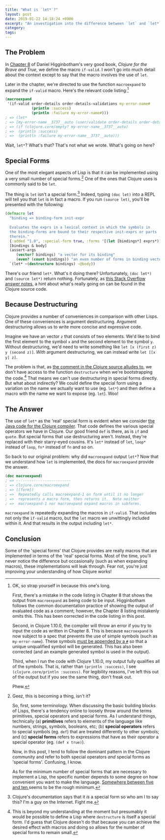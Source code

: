 ```yaml
---
title: "What is `let*`?"
layout: post
date: 2019-01-22 14:18:24 +0900
excerpt: "An investigation into the difference between `let` and `let*` in Clojure."
category: 
tags: 
---
```


## The Problem

In [Chapter 8][ch8] of Daniel Higginbotham's very good book, _Clojure for the Brave and True_, we define the macro `if-valid`. I won't go into much detail about the context except to say that the macro involves the use of `let`.

[ch8]: https://www.braveclojure.com/writing-macros/

Later in the chapter, we're directed to use the function `macroexpand` to expand the `if-valid` macro. Here's the relevant code listing:[^1]

```clj
(macroexpand
 '(if-valid order-details order-details-validations my-error-name#
            (println :success)
            (println :failure my-error-name#)))
; => (let*
; => [my-error-name__3737__auto (user/validate order-details order-details-validations)]
; => (if (clojure.core/empty? my-error-name__3737__auto)
; =>  (println :success)
; =>  (println :failure my-error-name__3737__auto)))
```

Wait, `let*`? What's that? That's not what we wrote. What's going on here?

## Special Forms

One of the most elegant aspects of Lisp is that it can be implemented using a very small number of special forms.[^2] One of the ones that Clojure uses is commonly said to be `let`.

The thing is `let` isn't a special form.[^3] Indeed, typing `(doc let)` into a REPL will tell you that `let` is in fact a macro. If you run `(source let)`, you'll be presented with the following:

```clj
(defmacro let                                                               
  "binding => binding-form init-expr                                        
                                                                            
  Evaluates the exprs in a lexical context in which the symbols in          
  the binding-forms are bound to their respective init-exprs or parts       
  therein."                                                                 
  {:added "1.0", :special-form true, :forms '[(let [bindings*] exprs*)]}    
  [bindings & body]                                                         
  (assert-args                                                              
     (vector? bindings) "a vector for its binding"                          
     (even? (count bindings)) "an even number of forms in binding vector")  
  `(let* ~(destructure bindings) ~@body))      
```

There's our friend `let*`. What's it doing there? Unfortunately, `(doc let*)` and `(source let*)` return nothing. Fortunately, as [this Stack Overflow answer notes][so-ll], a hint about what's really going on can be found in the Clojure source code.

[so-ll]: https://stackoverflow.com/a/31661863/308909

## Because Destructuring

Clojure provides a number of conveniences in comparison with other Lisps. One of these conveniences is argument destructuring. Argument destructuring allows us to write more concise and expressive code.

Imagine we have an vector `z` that consists of two elements. We'd like to bind the first element to the symbol `x` and the second element to the symbol `y`. Without destructuring, we'd need to write something like `let [x (first z) y (second z)]`. _With_ argument destructuring, we can instead write `let [[x y] z]`.

The problem is that, as [the comment in the Clojure source alludes to][gh-cc], we don't have access to the function `destructure` when we're bootstrapping the code.[^4] That means we can't use destructuring in special forms directly. But what about indirectly? We could define the special form using a variation on the name we actually want to use (eg. `let*`) and then define a macro with the name we want to expose (eg. `let`). Woo!

[gh-cc]: https://github.com/clojure/clojure/blob/ee3553362de9bc3bfd18d4b0b3381e3483c2a34c/src/clj/clojure/core.clj#L31

## The Answer

The use of `let*` as the 'real' special form is evident when we consider [the Java code for the Clojure compiler][gh-jc]. That code defines the various special operators we have in Clojure. Our good friend `def` is there, as is `if` and `quote`. But special forms that use destructuring aren't. Instead, they're replaced with their starry-eyed cousins. It's `let*` instead of `let`, `loop*` instead of `loop`, `fn*` instead of `fn` and so on.

[gh-jc]: https://github.com/clojure/clojure/blob/2cc37bb56a9125a1829c73c505e32995e663059a/src/jvm/clojure/lang/Compiler.java#L44

So back to our original problem: why did `macroexpand` output `let*`? Now that we understand how `let` is implemented, the docs for `macroexpand` provide the answer.

```clj
(doc macroexpand)
; => -------------------------                                                   
; => clojure.core/macroexpand                                                    
; => ([form])                                                                    
; =>  Repeatedly calls macroexpand-1 on form until it no longer                 
; =>  represents a macro form, then returns it.  Note neither  
; =>  macroexpand-1 nor macroexpand expand macros in subforms.
```

`macroexpand` is repeatedly expanding the macros in `if-valid`. That includes not only the `if-valid` macro, but the `let` macro we unwittingly included within it. And that results in the output including `let*`.

## Conclusion

Some of the 'special forms' that Clojure provides are really macros that are implemented in terms of the 'real' special forms. Most of the time, you'll never notice the difference but occasionally (such as when expanding macros), these implementations will leak through. Fear not, you're just improving your understanding of how Clojure works!

[^1]:
    OK, so strap yourself in because this one's long.

    First, there's a mistake in the code listing in Chapter 8 that shows the output from `macroexpand` as being code to be input. Higginbotham follows the common documentation practice of showing the output of evaluated code as a comment; however, the Chapter 8 listing mistakenly omits this. This has been corrected in the code listing in this post.

    Second, in Clojure 1.10.0, the compiler will throw an error if you try to input the code as written in Chapter 8. This is because `macroexpand` is now subject to a spec that prevents the use of simple symbols (such as `my-error-name`). These symbols [must be appended by a `#`][cljd] so that a unique unqualified symbol will be generated. This has also been corrected (and an example generated symbol is used in the output).

    [cljd]: https://clojure.org/guides/weird_characters

    Third, when I run the code with Clojure 1.10.0, my output fully qualifies all of the symbols. That is, rather than `(println :success)`, I see `(clojure.core/println :success)`. For legibility reasons, I've left this out of the output but if you see the same thing, don't freak out.

    Phew.

[^2]:
    Geez, this is becoming a thing, isn't it?

    So, first, some terminology. When discussing the basic building blocks of Lisps, there's a tendency online to loosely throw around the terms primitives, special operators and special forms. As I understand things, technically (a) **primitives** refers to elements of the language like numbers, strings, symbols, booleans, etc; (b) **special operators** refers to special symbols (eg. `def`) that are treated differently to other symbols; and (c) **special forms** refers to expressions that have as their operator a special operator (eg. `(def x true)`).

    Now, in this post, I tend to follow the dominant pattern in the Clojure community and refer to both special operators _and_ special forms as 'special forms'. Confusing, I know.

    As for the minimum number of special forms that are necessary to implement a Lisp, the specific number depends to some degree on how convenient you want to make the language. [Somewhere between five and ten ][so-sf]seems to be the rough minimum.

    [so-sf]: https://stackoverflow.com/q/3482389/308909

[^3]: Clojure's documentation says that it _is_ a special form so who am I to say this? I'm a guy on the Internet. Fight me.

[^4]: This is beyond my understanding at the moment but presumably it would be possible to define a Lisp where `destructure` is itself a special form. I'd guess that Clojure doesn't do that because you can achieve the desired effect with macros and doing so allows for the number of special forms to remain small.